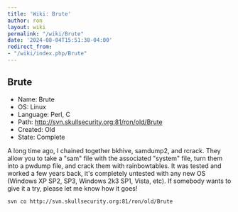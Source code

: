 ```yaml
---
title: 'Wiki: Brute'
author: ron
layout: wiki
permalink: "/wiki/Brute"
date: '2024-08-04T15:51:38-04:00'
redirect_from:
- "/wiki/index.php/Brute"
---
```


## Brute

-   Name: Brute
-   OS: Linux
-   Language: Perl, C
-   Path: <http://svn.skullsecurity.org:81/ron/old/Brute>
-   Created: Old
-   State: Complete

A long time ago, I chained together bkhive, samdump2, and rcrack. They allow you to take a \"sam\" file with the associated \"system\" file, turn them into a pwdump file, and crack them with rainbowtables. It was tested and worked a few years back, it\'s completely untested with any new OS (Windows XP SP2, SP3, Windows 2k3 SP1, Vista, etc). If somebody wants to give it a try, please let me know how it goes!

    svn co http://svn.skullsecurity.org:81/ron/old/Brute
